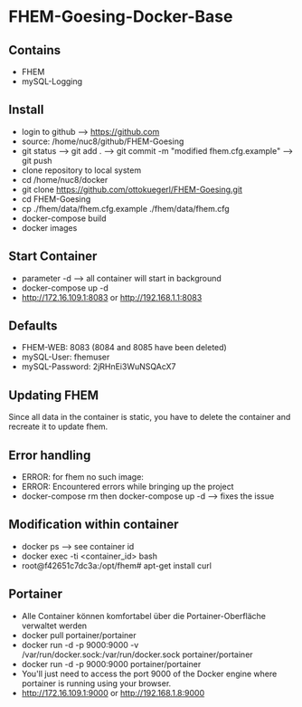 # FHEM-Goesing-Docker-Base

## Contains

- FHEM
- mySQL-Logging

## Install

- login to github --> https://github.com
- source: /home/nuc8/github/FHEM-Goesing
- git status --> git add . --> git commit -m "modified fhem.cfg.example" --> git push
- clone repository to local system
- cd /home/nuc8/docker
- git clone https://github.com/ottokuegerl/FHEM-Goesing.git
- cd FHEM-Goesing
- cp ./fhem/data/fhem.cfg.example ./fhem/data/fhem.cfg
- docker-compose build
- docker images

## Start Container

- parameter -d --> all container will start in background
- docker-compose up -d
- http://172.16.109.1:8083 or http://192.168.1.1:8083

## Defaults

- FHEM-WEB: 8083 (8084 and 8085 have been deleted)
- mySQL-User: fhemuser
- mySQL-Password: 2jRHnEi3WuNSQAcX7

## Updating FHEM

Since all data in the container is static, you have to delete the container and recreate it to update fhem.

## Error handling
- ERROR: for fhem no such image:
- ERROR: Encountered errors while bringing up the project
- docker-compose rm then docker-compose up -d --> fixes the issue

## Modification within container
- docker ps --> see container id
- docker exec -ti <container_id> bash
- root@f42651c7dc3a:/opt/fhem# apt-get install curl

## Portainer
- Alle Container können komfortabel über die Portainer-Oberfläche verwaltet werden
- docker pull portainer/portainer
- docker run -d -p 9000:9000 -v /var/run/docker.sock:/var/run/docker.sock portainer/portainer
- docker run -d -p 9000:9000 portainer/portainer
- You'll just need to access the port 9000 of the Docker engine where portainer is running using your browser. 
- http://172.16.109.1:9000 or http://192.168.1.8:9000

